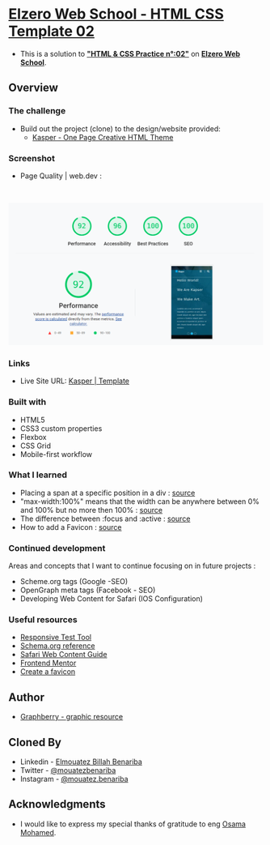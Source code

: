 # [Elzero Web School - HTML CSS Template 02](https://mouatezbenariba.github.io/template-html-css-02/)
- This is a solution to [<b>"HTML & CSS Practice n°:02"</b>](https://elzero.org/practical-html-css/) on [<b>Elzero Web School</b>](https://elzero.org/).

## Overview

### The challenge

- Build out the project (clone) to the design/website provided:
  - [Kasper - One Page Creative HTML Theme](https://elzerowebschool.github.io/HTML_And_CSS_Template_Two/)

### Screenshot
- Page Quality | web.dev : 
<br>

![Page Quality | web.dev](https://github.com/mouatezbenariba/template-html-css-02/blob/main/images/page-quality.PNG)

### Links

- Live Site URL: [Kasper | Template](https://mouatezbenariba.github.io/template-html-css-02/)

### Built with

- HTML5
- CSS3 custom properties
- Flexbox
- CSS Grid
- Mobile-first workflow

### What I learned

- Placing a span at a specific position in  a div : [source](https://stackoverflow.com/questions/5269147/placing-span-at-a-specificr-position-in-div)
- "max-width:100%" means that the width can be anywhere between 0% and 100% but no more then 100% : [source](https://teamtreehouse.com/community/maxwidth-100#:~:text=%22width%22%20is%20a%20standard%20width,has%20a%201200px%20availible%20width.)
- The difference between :focus and :active : [source](https://stackoverflow.com/questions/1677990/what-is-the-difference-between-focus-and-active)
- How to add a Favicon : [source](https://www.w3schools.com/howto/howto_html_favicon.asp)

### Continued development

Areas and concepts that I want to continue focusing on in future projects :
  - Scheme.org tags (Google -SEO)
  - OpenGraph meta tags (Facebook - SEO)
  - Developing Web Content for Safari (IOS Configuration)

### Useful resources
- [Responsive Test Tool](https://responsivetesttool.com/)
- [Schema.org reference](https://schema.org/)
- [Safari Web Content Guide](https://developer.apple.com/library/archive/documentation/AppleApplications/Reference/SafariWebContent/Introduction/Introduction.html#//apple_ref/doc/uid/TP40002051-CH1-SW1)
- [Frontend Mentor](https://www.frontendmentor.io/resources/)
- [Create a favicon](https://www.xiconeditor.com/)

## Author
- [Graphberry - graphic resource](https://www.graphberry.com/)

## Cloned By
- Linkedin - [Elmouatez Billah Benariba](https://www.linkedin.com/in/mouatezbenariba/)
- Twitter - [@mouatezbenariba](https://twitter.com/mouatezbenariba)
- Instagram - [@mouatez.benariba](https://www.instagram.com/mouatez.benariba/)

## Acknowledgments
- I would like to express my special thanks of gratitude to eng [Osama Mohamed](https://github.com/OsamaElzero).
